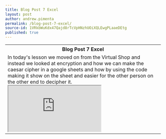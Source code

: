 ```yaml
---
title: Blog Post 7 Excel
layout: post
author: andrew.pimenta
permalink: /blog-post-7-excel/
source-id: 1VRkbWuKdx47Qajd8rTcVpHNzhUOiXQLEwgPLaaeDEtg
published: true
---
```

<table>
  <tr>
    <th>Blog Post 7 Excel</th>
  </tr>
  <tr>
    <td>In today's lesson we moved on from the Virtual Shop and instead we looked at encryption and how we can make the caesar cipher in a google sheets and how by using the code making it show on the sheet and easier for the other person on the other end to decipher it.
    <iframe src="https://docs.google.com/spreadsheets/d/e/2PACX-1vRws54RYxEYEyxpvdF5TBmvb9RqUMe1Qz09maDJNa4Exn2AyTUcBHusxtrjWoPduFqdmwFbL7XLV5LO/pubhtml?widget=true&amp;headers=false"></iframe>
   </td>
  </tr>
</table>


